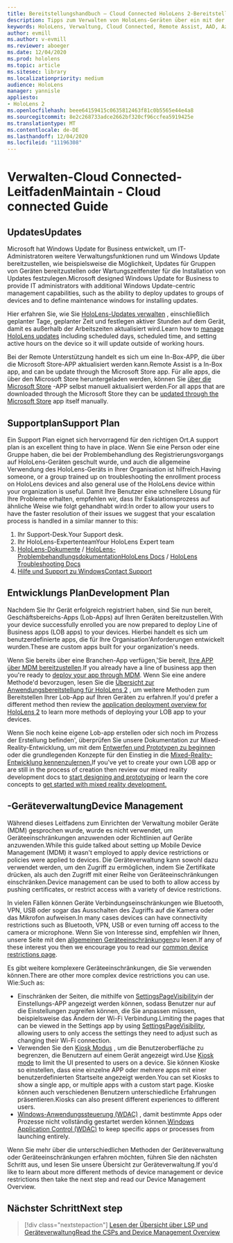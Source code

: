 ```yaml
---
title: Bereitstellungshandbuch – Cloud Connected HoloLens 2-Bereitstellung im Maßstab mit Remote Unterstützung – verwalten
description: Tipps zum Verwalten von HoloLens-Geräten über ein mit der Cloud verbundenes Netzwerk
keywords: HoloLens, Verwaltung, Cloud Connected, Remote Assist, AAD, Azure AD, MDM, Verwaltung mobiler Geräte
author: evmill
ms.author: v-evmill
ms.reviewer: aboeger
ms.date: 12/04/2020
ms.prod: hololens
ms.topic: article
ms.sitesec: library
ms.localizationpriority: medium
audience: HoloLens
manager: yannisle
appliesto:
- HoloLens 2
ms.openlocfilehash: beee64159415c0635812463f81c0b5565e44e4a8
ms.sourcegitcommit: 8e2c268733adce2662bf320cf96ccfea5919425e
ms.translationtype: MT
ms.contentlocale: de-DE
ms.lasthandoff: 12/04/2020
ms.locfileid: "11196308"
---
```

# <span data-ttu-id="61585-104">Verwalten-Cloud Connected-Leitfaden</span><span class="sxs-lookup"><span data-stu-id="61585-104">Maintain - Cloud connected Guide</span></span>

## <span data-ttu-id="61585-105">Updates</span><span class="sxs-lookup"><span data-stu-id="61585-105">Updates</span></span>

<span data-ttu-id="61585-106">Microsoft hat Windows Update for Business entwickelt, um IT-Administratoren weitere Verwaltungsfunktionen rund um Windows Update bereitzustellen, wie beispielsweise die Möglichkeit, Updates für Gruppen von Geräten bereitzustellen oder Wartungszeitfenster für die Installation von Updates festzulegen.</span><span class="sxs-lookup"><span data-stu-id="61585-106">Microsoft designed Windows Update for Business to provide IT administrators with additional Windows Update-centric management capabilities, such as the ability to deploy updates to groups of devices and to define maintenance windows for installing updates.</span></span>

<span data-ttu-id="61585-107">Hier erfahren Sie, wie Sie [HoloLens-Updates verwalten](https://docs.microsoft.com/hololens/hololens-updates) , einschließlich geplanter Tage, geplanter Zeit und festlegen aktiver Stunden auf dem Gerät, damit es außerhalb der Arbeitszeiten aktualisiert wird.</span><span class="sxs-lookup"><span data-stu-id="61585-107">Learn how to [manage HoloLens updates](https://docs.microsoft.com/hololens/hololens-updates) including scheduled days, scheduled time, and setting active hours on the device so it will update outside of working hours.</span></span>

<span data-ttu-id="61585-108">Bei der Remote Unterstützung handelt es sich um eine In-Box-APP, die über die Microsoft Store-APP aktualisiert werden kann.</span><span class="sxs-lookup"><span data-stu-id="61585-108">Remote Assist is a In-Box app, and can be update through the Microsoft Store app.</span></span> <span data-ttu-id="61585-109">Für alle apps, die über den Microsoft Store heruntergeladen werden, können Sie [über die Microsoft Store](https://docs.microsoft.com/hololens/holographic-store-apps#update-apps) -APP selbst manuell aktualisiert werden.</span><span class="sxs-lookup"><span data-stu-id="61585-109">For all apps that are downloaded through the Microsoft Store they can be [updated through the Microsoft Store](https://docs.microsoft.com/hololens/holographic-store-apps#update-apps) app itself manually.</span></span>

## <span data-ttu-id="61585-110">Supportplan</span><span class="sxs-lookup"><span data-stu-id="61585-110">Support Plan</span></span>

<span data-ttu-id="61585-111">Ein Support Plan eignet sich hervorragend für den richtigen Ort.</span><span class="sxs-lookup"><span data-stu-id="61585-111">A support plan is an excellent thing to have in place.</span></span> <span data-ttu-id="61585-112">Wenn Sie eine Person oder eine Gruppe haben, die bei der Problembehandlung des Registrierungsvorgangs auf HoloLens-Geräten geschult wurde, und auch die allgemeine Verwendung des HoloLens-Geräts in Ihrer Organisation ist hilfreich.</span><span class="sxs-lookup"><span data-stu-id="61585-112">Having someone, or a group trained up on troubleshooting the enrollment process on HoloLens devices and also general use of the HoloLens device within your organization is useful.</span></span> <span data-ttu-id="61585-113">Damit Ihre Benutzer eine schnellere Lösung für Ihre Probleme erhalten, empfehlen wir, dass Ihr Eskalationsprozess auf ähnliche Weise wie folgt gehandhabt wird:</span><span class="sxs-lookup"><span data-stu-id="61585-113">In order to allow your users to have the faster resolution of their issues we suggest that your escalation process is handled in a similar manner to this:</span></span>

1. <span data-ttu-id="61585-114">Ihr Support-Desk.</span><span class="sxs-lookup"><span data-stu-id="61585-114">Your Support desk.</span></span>
2. <span data-ttu-id="61585-115">Ihr HoloLens-Expertenteam</span><span class="sxs-lookup"><span data-stu-id="61585-115">Your HoloLens Expert team</span></span>
3. <span data-ttu-id="61585-116">[HoloLens-Dokumente](https://docs.microsoft.com/hololens/)  /  [HoloLens-Problembehandlungsdokumentation](https://docs.microsoft.com/hololens/hololens-troubleshooting)</span><span class="sxs-lookup"><span data-stu-id="61585-116">[HoloLens Docs](https://docs.microsoft.com/hololens/) / [HoloLens Troubleshooting Docs](https://docs.microsoft.com/hololens/hololens-troubleshooting)</span></span>
4. [<span data-ttu-id="61585-117">Hilfe und Support zu Windows</span><span class="sxs-lookup"><span data-stu-id="61585-117">Contact Support</span></span>](https://support.serviceshub.microsoft.com/supportforbusiness/create?sapId=e9391227-fa6d-927b-0fff-f96288631b8f)

## <span data-ttu-id="61585-118">Entwicklungs Plan</span><span class="sxs-lookup"><span data-stu-id="61585-118">Development Plan</span></span>

<span data-ttu-id="61585-119">Nachdem Sie Ihr Gerät erfolgreich registriert haben, sind Sie nun bereit, Geschäftsbereichs-Apps (Lob-Apps) auf Ihren Geräten bereitzustellen.</span><span class="sxs-lookup"><span data-stu-id="61585-119">With your device successfully enrolled you are now prepared to deploy Line of Business apps (LOB apps) to your devices.</span></span> <span data-ttu-id="61585-120">Hierbei handelt es sich um benutzerdefinierte apps, die für Ihre Organisation&#39;Anforderungen entwickelt wurden.</span><span class="sxs-lookup"><span data-stu-id="61585-120">These are custom apps built for your organization&#39;s needs.</span></span>

<span data-ttu-id="61585-121">Wenn Sie bereits über eine Branchen-App verfügen,&#39;Sie bereit, [Ihre APP über MDM bereitzustellen](https://docs.microsoft.com/hololens/app-deploy-intune).</span><span class="sxs-lookup"><span data-stu-id="61585-121">If you already have a line of business app then you&#39;re ready to [deploy your app through MDM](https://docs.microsoft.com/hololens/app-deploy-intune).</span></span> <span data-ttu-id="61585-122">Wenn Sie eine andere Methode&#39;d bevorzugen, lesen Sie die [Übersicht zur Anwendungsbereitstellung für HoloLens 2](https://docs.microsoft.com/hololens/app-deploy-overview) , um weitere Methoden zum Bereitstellen Ihrer Lob-App auf Ihren Geräten zu erfahren.</span><span class="sxs-lookup"><span data-stu-id="61585-122">If you&#39;d prefer a different method then review the [application deployment overview for HoloLens 2](https://docs.microsoft.com/hololens/app-deploy-overview) to learn more methods of deploying your LOB app to your devices.</span></span>

<span data-ttu-id="61585-123">Wenn Sie noch keine eigene Lob-app erstellen oder sich noch im Prozess der Erstellung befinden&#39;, überprüfen Sie unsere Dokumentation zur Mixed-Reality-Entwicklung, um mit dem [Entwerfen und Prototypen zu beginnen](https://docs.microsoft.com/windows/mixed-reality/design/design) oder die grundlegenden Konzepte für den Einstieg in die [Mixed-Reality-Entwicklung kennenzulernen.](https://docs.microsoft.com/windows/mixed-reality/discover/get-started-with-mr)</span><span class="sxs-lookup"><span data-stu-id="61585-123">If you&#39;ve yet to create your own LOB app or are still in the process of creation then review our mixed reality development docs to [start designing and prototyping](https://docs.microsoft.com/windows/mixed-reality/design/design) or learn the core concepts to [get started with mixed reality development.](https://docs.microsoft.com/windows/mixed-reality/discover/get-started-with-mr)</span></span>

## <span data-ttu-id="61585-124">-Geräteverwaltung</span><span class="sxs-lookup"><span data-stu-id="61585-124">Device Management</span></span> 

<span data-ttu-id="61585-125">Während dieses Leitfadens zum Einrichten der Verwaltung mobiler Geräte (MDM) gesprochen wurde, wurde es nicht verwendet, um Geräteeinschränkungen anzuwenden oder Richtlinien auf Geräte anzuwenden.</span><span class="sxs-lookup"><span data-stu-id="61585-125">While this guide talked about setting up Mobile Device Management (MDM) it wasn't employed to apply device restrictions or policies were applied to devices.</span></span> <span data-ttu-id="61585-126">Die Geräteverwaltung kann sowohl dazu verwendet werden, um den Zugriff zu ermöglichen, indem Sie Zertifikate drücken, als auch den Zugriff mit einer Reihe von Geräteeinschränkungen einschränken.</span><span class="sxs-lookup"><span data-stu-id="61585-126">Device management can be used to both to allow access by pushing certificates, or restrict access with a variety of device restrictions.</span></span> 

<span data-ttu-id="61585-127">In vielen Fällen können Geräte Verbindungseinschränkungen wie Bluetooth, VPN, USB oder sogar das Ausschalten des Zugriffs auf die Kamera oder das Mikrofon aufweisen.</span><span class="sxs-lookup"><span data-stu-id="61585-127">In many cases devices can have connectivity restrictions such as Bluetooth, VPN, USB or even turning off access to the camera or microphone.</span></span> <span data-ttu-id="61585-128">Wenn Sie von Interesse sind, empfehlen wir Ihnen, unsere Seite mit den [allgemeinen Geräteeinschränkungen](hololens-common-device-restrictions.md)zu lesen.</span><span class="sxs-lookup"><span data-stu-id="61585-128">If any of these interest you then we encourage you to read our [common device restrictions page](hololens-common-device-restrictions.md).</span></span>

<span data-ttu-id="61585-129">Es gibt weitere komplexere Geräteeinschränkungen, die Sie verwenden können.</span><span class="sxs-lookup"><span data-stu-id="61585-129">There are other more complex device restrictions you can use.</span></span> <span data-ttu-id="61585-130">Wie:</span><span class="sxs-lookup"><span data-stu-id="61585-130">Such as:</span></span>

- <span data-ttu-id="61585-131">Einschränken der Seiten, die mithilfe von [SettingsPageVisibility](settings-uri-list.md)in der Einstellungs-APP angezeigt werden können, sodass Benutzer nur auf die Einstellungen zugreifen können, die Sie anpassen müssen, beispielsweise das Ändern der Wi-Fi Verbindung.</span><span class="sxs-lookup"><span data-stu-id="61585-131">Limiting the pages that can be viewed in the Settings app by using [SettingsPageVisibility](settings-uri-list.md), allowing users to only access the settings they need to adjust such as changing their Wi-Fi connection.</span></span>
- <span data-ttu-id="61585-132">Verwenden Sie den [Kiosk Modus](hololens-kiosk.md) , um die Benutzeroberfläche zu begrenzen, die Benutzern auf einem Gerät angezeigt wird.</span><span class="sxs-lookup"><span data-stu-id="61585-132">Use [Kiosk mode](hololens-kiosk.md) to limit the UI presented to users on a device.</span></span> <span data-ttu-id="61585-133">Sie können Kioske so einstellen, dass eine einzelne APP oder mehrere apps mit einer benutzerdefinierten Startseite angezeigt werden.</span><span class="sxs-lookup"><span data-stu-id="61585-133">You can set Kiosks to show a single app, or multiple apps with a custom start page.</span></span> <span data-ttu-id="61585-134">Kioske können auch verschiedenen Benutzern unterschiedliche Erfahrungen präsentieren.</span><span class="sxs-lookup"><span data-stu-id="61585-134">Kiosks can also present different experiences to different users.</span></span>  
- <span data-ttu-id="61585-135">[Windows-Anwendungssteuerung (WDAC)](windows-defender-application-control-wdac.md) , damit bestimmte Apps oder Prozesse nicht vollständig gestartet werden können.</span><span class="sxs-lookup"><span data-stu-id="61585-135">[Windows Application Control (WDAC)](windows-defender-application-control-wdac.md) to keep specific apps or processes from launching entirely.</span></span>

<span data-ttu-id="61585-136">Wenn Sie mehr über die unterschiedlichen Methoden der Geräteverwaltung oder Geräteeinschränkungen erfahren möchten, führen Sie den nächsten Schritt aus, und lesen Sie unsere Übersicht zur Geräteverwaltung.</span><span class="sxs-lookup"><span data-stu-id="61585-136">If you'd like to learn about more different methods of device management or device restrictions then take the next step and read our Device Management Overview.</span></span>

## <span data-ttu-id="61585-137">Nächster Schritt</span><span class="sxs-lookup"><span data-stu-id="61585-137">Next step</span></span>

> [!div class="nextstepaction"]
> [<span data-ttu-id="61585-138">Lesen der Übersicht über LSP und Geräteverwaltung</span><span class="sxs-lookup"><span data-stu-id="61585-138">Read the CSPs and Device Management Overview</span></span>](hololens-csp-policy-overview.md)